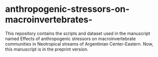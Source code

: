 # anthropogenic-stressors-on-macroinvertebrates-
This repository contains the scripts and dataset used in the manuscript named Effects of anthropogenic stressors on macroinvertebrate communities in Neotropical streams of Argentinian Center-Eastern. Now, this manuscript is in the preprint version.
